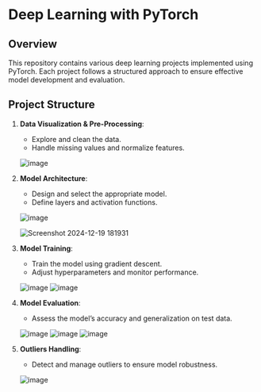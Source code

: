 # Deep Learning with PyTorch

## Overview
This repository contains various deep learning projects implemented using PyTorch. Each project follows a structured approach to ensure effective model development and evaluation.

## Project Structure

1. **Data Visualization & Pre-Processing**:
   - Explore and clean the data.
   - Handle missing values and normalize features.

   ![image](https://github.com/user-attachments/assets/f3828549-20b8-4767-929c-caf29078287b)


2. **Model Architecture**:
   - Design and select the appropriate model.
   - Define layers and activation functions.
     
   ![image](https://github.com/user-attachments/assets/4cc27643-e9f4-4039-aac7-85f664a86528)
   
   ![Screenshot 2024-12-19 181931](https://github.com/user-attachments/assets/ca250fc1-552e-45b7-b274-b8d569d3409a)



4. **Model Training**:
   - Train the model using gradient descent.
   - Adjust hyperparameters and monitor performance.
     
   ![image](https://github.com/user-attachments/assets/d6da1a6f-eca1-41b2-ac96-31d95d11f7ae)
   ![image](https://github.com/user-attachments/assets/de959cd7-3f9d-4957-8b72-6308a3785794)

   


6. **Model Evaluation**:
   - Assess the model’s accuracy and generalization on test data.
     
   ![image](https://github.com/user-attachments/assets/001bbd92-85f1-40fb-a50a-ebbee01ebf65)
   ![image](https://github.com/user-attachments/assets/fb762bba-d054-4176-8e62-e8500f91b468)
   ![image](https://github.com/user-attachments/assets/ff1aa922-71c5-4097-a87a-a9dd50406f6d)




7. **Outliers Handling**:
   - Detect and manage outliers to ensure model robustness.
     
   ![image](https://github.com/user-attachments/assets/2af07da8-9284-434a-8f71-4eee853d2355)
